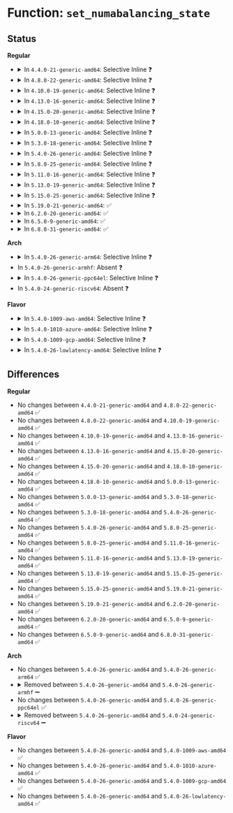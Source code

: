 # Function: <code>set_numabalancing_state</code>

## Status
<b>Regular</b>
<ul>
<li>
<details>
<summary>In <code>4.4.0-21-generic-amd64</code>: Selective Inline ❓</summary>

```c
void set_numabalancing_state(bool enabled)
```

```json
{
  "name": "set_numabalancing_state",
  "collision_type": "Unique Global",
  "inline_type": "Selective",
  "funcs": [
    {
      "addr": 18446744071579551824,
      "name": "set_numabalancing_state",
      "external": true,
      "loc": "kernel/sched/core.c:2153",
      "file": "kernel/sched/core.c",
      "inline": "not declared, inlined",
      "caller_inline": [
        "kernel/sched/core.c:sysctl_numa_balancing"
      ],
      "caller_func": [
        "mm/mempolicy.c:numa_policy_init",
        "mm/mempolicy.c:numa_policy_init"
      ]
    }
  ],
  "symbols": [
    {
      "addr": 18446744071579551824,
      "name": "set_numabalancing_state",
      "section": ".text",
      "bind": "STB_GLOBAL",
      "size": 136
    }
  ]
}
```
</details>
</li>
<li>
<details>
<summary>In <code>4.8.0-22-generic-amd64</code>: Selective Inline ❓</summary>

```c
void set_numabalancing_state(bool enabled)
```

```json
{
  "name": "set_numabalancing_state",
  "collision_type": "Unique Global",
  "inline_type": "Selective",
  "funcs": [
    {
      "addr": 18446744071579562577,
      "name": "set_numabalancing_state",
      "external": true,
      "loc": "kernel/sched/core.c:2250",
      "file": "kernel/sched/core.c",
      "inline": "not declared, inlined",
      "caller_inline": [
        "kernel/sched/core.c:sysctl_numa_balancing"
      ],
      "caller_func": [
        "mm/mempolicy.c:numa_policy_init",
        "mm/mempolicy.c:numa_policy_init"
      ]
    }
  ],
  "symbols": [
    {
      "addr": 18446744071579562352,
      "name": "set_numabalancing_state",
      "section": ".text",
      "bind": "STB_GLOBAL",
      "size": 35
    }
  ]
}
```
</details>
</li>
<li>
<details>
<summary>In <code>4.10.0-19-generic-amd64</code>: Selective Inline ❓</summary>

```c
void set_numabalancing_state(bool enabled)
```

```json
{
  "name": "set_numabalancing_state",
  "collision_type": "Unique Global",
  "inline_type": "Selective",
  "funcs": [
    {
      "addr": 18446744071579587473,
      "name": "set_numabalancing_state",
      "external": true,
      "loc": "kernel/sched/core.c:2260",
      "file": "kernel/sched/core.c",
      "inline": "not declared, inlined",
      "caller_inline": [
        "kernel/sched/core.c:sysctl_numa_balancing"
      ],
      "caller_func": [
        "mm/mempolicy.c:numa_policy_init",
        "mm/mempolicy.c:numa_policy_init"
      ]
    }
  ],
  "symbols": [
    {
      "addr": 18446744071579587248,
      "name": "set_numabalancing_state",
      "section": ".text",
      "bind": "STB_GLOBAL",
      "size": 35
    }
  ]
}
```
</details>
</li>
<li>
<details>
<summary>In <code>4.13.0-16-generic-amd64</code>: Selective Inline ❓</summary>

```c
void set_numabalancing_state(bool enabled)
```

```json
{
  "name": "set_numabalancing_state",
  "collision_type": "Unique Global",
  "inline_type": "Selective",
  "funcs": [
    {
      "addr": 18446744071579571633,
      "name": "set_numabalancing_state",
      "external": true,
      "loc": "kernel/sched/core.c:2211",
      "file": "kernel/sched/core.c",
      "inline": "not declared, inlined",
      "caller_inline": [
        "kernel/sched/core.c:sysctl_numa_balancing"
      ],
      "caller_func": [
        "mm/mempolicy.c:numa_policy_init",
        "mm/mempolicy.c:numa_policy_init"
      ]
    }
  ],
  "symbols": [
    {
      "addr": 18446744071579571408,
      "name": "set_numabalancing_state",
      "section": ".text",
      "bind": "STB_GLOBAL",
      "size": 35
    }
  ]
}
```
</details>
</li>
<li>
<details>
<summary>In <code>4.15.0-20-generic-amd64</code>: Selective Inline ❓</summary>

```c
void set_numabalancing_state(bool enabled)
```

```json
{
  "name": "set_numabalancing_state",
  "collision_type": "Unique Global",
  "inline_type": "Selective",
  "funcs": [
    {
      "addr": 18446744071579601377,
      "name": "set_numabalancing_state",
      "external": true,
      "loc": "kernel/sched/core.c:2230",
      "file": "kernel/sched/core.c",
      "inline": "not declared, inlined",
      "caller_inline": [
        "kernel/sched/core.c:sysctl_numa_balancing"
      ],
      "caller_func": [
        "mm/mempolicy.c:numa_policy_init",
        "mm/mempolicy.c:numa_policy_init"
      ]
    }
  ],
  "symbols": [
    {
      "addr": 18446744071579601152,
      "name": "set_numabalancing_state",
      "section": ".text",
      "bind": "STB_GLOBAL",
      "size": 35
    }
  ]
}
```
</details>
</li>
<li>
<details>
<summary>In <code>4.18.0-10-generic-amd64</code>: Selective Inline ❓</summary>

```c
void set_numabalancing_state(bool enabled)
```

```json
{
  "name": "set_numabalancing_state",
  "collision_type": "Unique Global",
  "inline_type": "Selective",
  "funcs": [
    {
      "addr": 18446744071579632868,
      "name": "set_numabalancing_state",
      "external": true,
      "loc": "kernel/sched/core.c:2206",
      "file": "kernel/sched/core.c",
      "inline": "not declared, inlined",
      "caller_inline": [
        "kernel/sched/core.c:sysctl_numa_balancing"
      ],
      "caller_func": [
        "mm/mempolicy.c:numa_policy_init",
        "mm/mempolicy.c:numa_policy_init"
      ]
    }
  ],
  "symbols": [
    {
      "addr": 18446744071579632640,
      "name": "set_numabalancing_state",
      "section": ".text",
      "bind": "STB_GLOBAL",
      "size": 35
    }
  ]
}
```
</details>
</li>
<li>
<details>
<summary>In <code>5.0.0-13-generic-amd64</code>: Selective Inline ❓</summary>

```c
void set_numabalancing_state(bool enabled)
```

```json
{
  "name": "set_numabalancing_state",
  "collision_type": "Unique Global",
  "inline_type": "Selective",
  "funcs": [
    {
      "addr": 18446744071579670612,
      "name": "set_numabalancing_state",
      "external": true,
      "loc": "kernel/sched/core.c:2200",
      "file": "kernel/sched/core.c",
      "inline": "not declared, inlined",
      "caller_inline": [
        "kernel/sched/core.c:sysctl_numa_balancing"
      ],
      "caller_func": [
        "mm/mempolicy.c:numa_policy_init",
        "mm/mempolicy.c:numa_policy_init"
      ]
    }
  ],
  "symbols": [
    {
      "addr": 18446744071579670384,
      "name": "set_numabalancing_state",
      "section": ".text",
      "bind": "STB_GLOBAL",
      "size": 35
    }
  ]
}
```
</details>
</li>
<li>
<details>
<summary>In <code>5.3.0-18-generic-amd64</code>: Selective Inline ❓</summary>

```c
void set_numabalancing_state(bool enabled)
```

```json
{
  "name": "set_numabalancing_state",
  "collision_type": "Unique Global",
  "inline_type": "Selective",
  "funcs": [
    {
      "addr": 18446744071579702408,
      "name": "set_numabalancing_state",
      "external": true,
      "loc": "kernel/sched/core.c:2609",
      "file": "kernel/sched/core.c",
      "inline": "not declared, inlined",
      "caller_inline": [
        "kernel/sched/core.c:sysctl_numa_balancing"
      ],
      "caller_func": [
        "mm/mempolicy.c:numa_policy_init",
        "mm/mempolicy.c:numa_policy_init"
      ]
    }
  ],
  "symbols": [
    {
      "addr": 18446744071579702176,
      "name": "set_numabalancing_state",
      "section": ".text",
      "bind": "STB_GLOBAL",
      "size": 35
    }
  ]
}
```
</details>
</li>
<li>
<details>
<summary>In <code>5.4.0-26-generic-amd64</code>: Selective Inline ❓</summary>

```c
void set_numabalancing_state(bool enabled)
```

```json
{
  "name": "set_numabalancing_state",
  "collision_type": "Unique Global",
  "inline_type": "Selective",
  "funcs": [
    {
      "addr": 18446744071579743288,
      "name": "set_numabalancing_state",
      "external": true,
      "loc": "kernel/sched/core.c:2729",
      "file": "kernel/sched/core.c",
      "inline": "not declared, inlined",
      "caller_inline": [
        "kernel/sched/core.c:sysctl_numa_balancing"
      ],
      "caller_func": [
        "mm/mempolicy.c:numa_policy_init",
        "mm/mempolicy.c:numa_policy_init"
      ]
    }
  ],
  "symbols": [
    {
      "addr": 18446744071579743056,
      "name": "set_numabalancing_state",
      "section": ".text",
      "bind": "STB_GLOBAL",
      "size": 35
    }
  ]
}
```
</details>
</li>
<li>
<details>
<summary>In <code>5.8.0-25-generic-amd64</code>: Selective Inline ❓</summary>

```c
void set_numabalancing_state(bool enabled)
```

```json
{
  "name": "set_numabalancing_state",
  "collision_type": "Unique Global",
  "inline_type": "Selective",
  "funcs": [
    {
      "addr": 18446744071579779768,
      "name": "set_numabalancing_state",
      "external": true,
      "loc": "kernel/sched/core.c:2888",
      "file": "kernel/sched/core.c",
      "inline": "not declared, inlined",
      "caller_inline": [
        "kernel/sched/core.c:sysctl_numa_balancing"
      ],
      "caller_func": [
        "mm/mempolicy.c:numa_policy_init",
        "mm/mempolicy.c:numa_policy_init"
      ]
    }
  ],
  "symbols": [
    {
      "addr": 18446744071579779536,
      "name": "set_numabalancing_state",
      "section": ".text",
      "bind": "STB_GLOBAL",
      "size": 35
    }
  ]
}
```
</details>
</li>
<li>
<details>
<summary>In <code>5.11.0-16-generic-amd64</code>: Selective Inline ❓</summary>

```c
void set_numabalancing_state(bool enabled)
```

```json
{
  "name": "set_numabalancing_state",
  "collision_type": "Unique Global",
  "inline_type": "Selective",
  "funcs": [
    {
      "addr": 18446744071579770104,
      "name": "set_numabalancing_state",
      "external": true,
      "loc": "kernel/sched/core.c:3598",
      "file": "kernel/sched/core.c",
      "inline": "not declared, inlined",
      "caller_inline": [
        "kernel/sched/core.c:sysctl_numa_balancing"
      ],
      "caller_func": [
        "mm/mempolicy.c:numa_policy_init",
        "mm/mempolicy.c:numa_policy_init"
      ]
    }
  ],
  "symbols": [
    {
      "addr": 18446744071579769872,
      "name": "set_numabalancing_state",
      "section": ".text",
      "bind": "STB_GLOBAL",
      "size": 35
    }
  ]
}
```
</details>
</li>
<li>
<details>
<summary>In <code>5.13.0-19-generic-amd64</code>: Selective Inline ❓</summary>

```c
void set_numabalancing_state(bool enabled)
```

```json
{
  "name": "set_numabalancing_state",
  "collision_type": "Unique Global",
  "inline_type": "Selective",
  "funcs": [
    {
      "addr": 18446744071579777800,
      "name": "set_numabalancing_state",
      "external": true,
      "loc": "kernel/sched/core.c:3619",
      "file": "kernel/sched/core.c",
      "inline": "not declared, inlined",
      "caller_inline": [
        "kernel/sched/core.c:sysctl_numa_balancing"
      ],
      "caller_func": [
        "mm/mempolicy.c:numa_policy_init",
        "mm/mempolicy.c:numa_policy_init"
      ]
    }
  ],
  "symbols": [
    {
      "addr": 18446744071579777568,
      "name": "set_numabalancing_state",
      "section": ".text",
      "bind": "STB_GLOBAL",
      "size": 35
    }
  ]
}
```
</details>
</li>
<li>
<details>
<summary>In <code>5.15.0-25-generic-amd64</code>: Selective Inline ❓</summary>

```c
void set_numabalancing_state(bool enabled)
```

```json
{
  "name": "set_numabalancing_state",
  "collision_type": "Unique Global",
  "inline_type": "Selective",
  "funcs": [
    {
      "addr": 18446744071579871080,
      "name": "set_numabalancing_state",
      "external": true,
      "loc": "kernel/sched/core.c:4234",
      "file": "kernel/sched/core.c",
      "inline": "not declared, inlined",
      "caller_inline": [
        "kernel/sched/core.c:sysctl_numa_balancing"
      ],
      "caller_func": [
        "mm/mempolicy.c:numa_policy_init",
        "mm/mempolicy.c:numa_policy_init"
      ]
    }
  ],
  "symbols": [
    {
      "addr": 18446744071579870848,
      "name": "set_numabalancing_state",
      "section": ".text",
      "bind": "STB_GLOBAL",
      "size": 35
    }
  ]
}
```
</details>
</li>
<li>
<details>
<summary>In <code>5.19.0-21-generic-amd64</code>: ✅</summary>

```c
void set_numabalancing_state(bool enabled)
```

```json
{
  "name": "set_numabalancing_state",
  "collision_type": "Unique Global",
  "inline_type": "No",
  "funcs": [
    {
      "addr": 18446744071579986864,
      "name": "set_numabalancing_state",
      "external": true,
      "loc": "kernel/sched/core.c:4363",
      "file": "kernel/sched/core.c",
      "inline": "seen, unknown",
      "caller_inline": [],
      "caller_func": [
        "mm/mempolicy.c:numa_policy_init",
        "mm/mempolicy.c:numa_policy_init"
      ]
    }
  ],
  "symbols": [
    {
      "addr": 18446744071579986864,
      "name": "set_numabalancing_state",
      "section": ".text",
      "bind": "STB_GLOBAL",
      "size": 74
    }
  ]
}
```
</details>
</li>
<li>
<details>
<summary>In <code>6.2.0-20-generic-amd64</code>: ✅</summary>

```c
void set_numabalancing_state(bool enabled)
```

```json
{
  "name": "set_numabalancing_state",
  "collision_type": "Unique Global",
  "inline_type": "No",
  "funcs": [
    {
      "addr": 18446744071580148128,
      "name": "set_numabalancing_state",
      "external": true,
      "loc": "kernel/sched/core.c:4477",
      "file": "kernel/sched/core.c",
      "inline": "seen, unknown",
      "caller_inline": [],
      "caller_func": [
        "mm/mempolicy.c:numa_policy_init",
        "mm/mempolicy.c:numa_policy_init"
      ]
    }
  ],
  "symbols": [
    {
      "addr": 18446744071580148128,
      "name": "set_numabalancing_state",
      "section": ".text",
      "bind": "STB_GLOBAL",
      "size": 74
    }
  ]
}
```
</details>
</li>
<li>
<details>
<summary>In <code>6.5.0-9-generic-amd64</code>: ✅</summary>

```c
void set_numabalancing_state(bool enabled)
```

```json
{
  "name": "set_numabalancing_state",
  "collision_type": "Unique Global",
  "inline_type": "No",
  "funcs": [
    {
      "addr": 18446744071580200096,
      "name": "set_numabalancing_state",
      "external": true,
      "loc": "kernel/sched/core.c:4555",
      "file": "kernel/sched/core.c",
      "inline": "seen, unknown",
      "caller_inline": [],
      "caller_func": [
        "mm/mempolicy.c:numa_policy_init",
        "mm/mempolicy.c:numa_policy_init"
      ]
    }
  ],
  "symbols": [
    {
      "addr": 18446744071580200096,
      "name": "set_numabalancing_state",
      "section": ".text",
      "bind": "STB_GLOBAL",
      "size": 74
    }
  ]
}
```
</details>
</li>
<li>
<details>
<summary>In <code>6.8.0-31-generic-amd64</code>: ✅</summary>

```c
void set_numabalancing_state(bool enabled)
```

```json
{
  "name": "set_numabalancing_state",
  "collision_type": "Unique Global",
  "inline_type": "No",
  "funcs": [
    {
      "addr": 18446744071580248224,
      "name": "set_numabalancing_state",
      "external": true,
      "loc": "kernel/sched/core.c:4576",
      "file": "kernel/sched/core.c",
      "inline": "seen, unknown",
      "caller_inline": [],
      "caller_func": [
        "mm/mempolicy.c:numa_policy_init",
        "mm/mempolicy.c:numa_policy_init"
      ]
    }
  ],
  "symbols": [
    {
      "addr": 18446744071580248224,
      "name": "set_numabalancing_state",
      "section": ".text",
      "bind": "STB_GLOBAL",
      "size": 74
    }
  ]
}
```
</details>
</li>
</ul>
<b>Arch</b>
<ul>
<li>
<details>
<summary>In <code>5.4.0-26-generic-arm64</code>: Selective Inline ❓</summary>

```c
void set_numabalancing_state(bool enabled)
```

```json
{
  "name": "set_numabalancing_state",
  "collision_type": "Unique Global",
  "inline_type": "Selective",
  "funcs": [
    {
      "addr": 18446603336490922276,
      "name": "set_numabalancing_state",
      "external": true,
      "loc": "kernel/sched/core.c:2729",
      "file": "kernel/sched/core.c",
      "inline": "not declared, inlined",
      "caller_inline": [
        "kernel/sched/core.c:sysctl_numa_balancing"
      ],
      "caller_func": [
        "mm/mempolicy.c:numa_policy_init",
        "mm/mempolicy.c:numa_policy_init"
      ]
    }
  ],
  "symbols": [
    {
      "addr": 18446603336490922032,
      "name": "set_numabalancing_state",
      "section": ".text",
      "bind": "STB_GLOBAL",
      "size": 72
    }
  ]
}
```
</details>
</li>
<li>
In <code>5.4.0-26-generic-armhf</code>: Absent ❓
</li>
<li>
<details>
<summary>In <code>5.4.0-26-generic-ppc64el</code>: Selective Inline ❓</summary>

```c
void set_numabalancing_state(bool enabled)
```

```json
{
  "name": "set_numabalancing_state",
  "collision_type": "Unique Global",
  "inline_type": "Selective",
  "funcs": [
    {
      "addr": 13835058055283772840,
      "name": "set_numabalancing_state",
      "external": true,
      "loc": "kernel/sched/core.c:2729",
      "file": "kernel/sched/core.c",
      "inline": "not declared, inlined",
      "caller_inline": [
        "kernel/sched/core.c:sysctl_numa_balancing"
      ],
      "caller_func": [
        "mm/mempolicy.c:numa_policy_init",
        "mm/mempolicy.c:numa_policy_init"
      ]
    }
  ],
  "symbols": [
    {
      "addr": 13835058055283772512,
      "name": "set_numabalancing_state",
      "section": ".text",
      "bind": "STB_GLOBAL",
      "size": 104
    }
  ]
}
```
</details>
</li>
<li>
In <code>5.4.0-24-generic-riscv64</code>: Absent ❓
</li>
</ul>
<b>Flavor</b>
<ul>
<li>
<details>
<summary>In <code>5.4.0-1009-aws-amd64</code>: Selective Inline ❓</summary>

```c
void set_numabalancing_state(bool enabled)
```

```json
{
  "name": "set_numabalancing_state",
  "collision_type": "Unique Global",
  "inline_type": "Selective",
  "funcs": [
    {
      "addr": 18446744071579719912,
      "name": "set_numabalancing_state",
      "external": true,
      "loc": "kernel/sched/core.c:2729",
      "file": "kernel/sched/core.c",
      "inline": "not declared, inlined",
      "caller_inline": [
        "kernel/sched/core.c:sysctl_numa_balancing"
      ],
      "caller_func": [
        "mm/mempolicy.c:numa_policy_init",
        "mm/mempolicy.c:numa_policy_init"
      ]
    }
  ],
  "symbols": [
    {
      "addr": 18446744071579719680,
      "name": "set_numabalancing_state",
      "section": ".text",
      "bind": "STB_GLOBAL",
      "size": 35
    }
  ]
}
```
</details>
</li>
<li>
<details>
<summary>In <code>5.4.0-1010-azure-amd64</code>: Selective Inline ❓</summary>

```c
void set_numabalancing_state(bool enabled)
```

```json
{
  "name": "set_numabalancing_state",
  "collision_type": "Unique Global",
  "inline_type": "Selective",
  "funcs": [
    {
      "addr": 18446744071579647800,
      "name": "set_numabalancing_state",
      "external": true,
      "loc": "kernel/sched/core.c:2729",
      "file": "kernel/sched/core.c",
      "inline": "not declared, inlined",
      "caller_inline": [
        "kernel/sched/core.c:sysctl_numa_balancing"
      ],
      "caller_func": [
        "mm/mempolicy.c:numa_policy_init",
        "mm/mempolicy.c:numa_policy_init"
      ]
    }
  ],
  "symbols": [
    {
      "addr": 18446744071579647568,
      "name": "set_numabalancing_state",
      "section": ".text",
      "bind": "STB_GLOBAL",
      "size": 35
    }
  ]
}
```
</details>
</li>
<li>
<details>
<summary>In <code>5.4.0-1009-gcp-amd64</code>: Selective Inline ❓</summary>

```c
void set_numabalancing_state(bool enabled)
```

```json
{
  "name": "set_numabalancing_state",
  "collision_type": "Unique Global",
  "inline_type": "Selective",
  "funcs": [
    {
      "addr": 18446744071579707176,
      "name": "set_numabalancing_state",
      "external": true,
      "loc": "kernel/sched/core.c:2729",
      "file": "kernel/sched/core.c",
      "inline": "not declared, inlined",
      "caller_inline": [
        "kernel/sched/core.c:sysctl_numa_balancing"
      ],
      "caller_func": [
        "mm/mempolicy.c:numa_policy_init",
        "mm/mempolicy.c:numa_policy_init"
      ]
    }
  ],
  "symbols": [
    {
      "addr": 18446744071579706944,
      "name": "set_numabalancing_state",
      "section": ".text",
      "bind": "STB_GLOBAL",
      "size": 35
    }
  ]
}
```
</details>
</li>
<li>
<details>
<summary>In <code>5.4.0-26-lowlatency-amd64</code>: Selective Inline ❓</summary>

```c
void set_numabalancing_state(bool enabled)
```

```json
{
  "name": "set_numabalancing_state",
  "collision_type": "Unique Global",
  "inline_type": "Selective",
  "funcs": [
    {
      "addr": 18446744071579750872,
      "name": "set_numabalancing_state",
      "external": true,
      "loc": "kernel/sched/core.c:2729",
      "file": "kernel/sched/core.c",
      "inline": "not declared, inlined",
      "caller_inline": [
        "kernel/sched/core.c:sysctl_numa_balancing"
      ],
      "caller_func": [
        "mm/mempolicy.c:numa_policy_init",
        "mm/mempolicy.c:numa_policy_init"
      ]
    }
  ],
  "symbols": [
    {
      "addr": 18446744071579750640,
      "name": "set_numabalancing_state",
      "section": ".text",
      "bind": "STB_GLOBAL",
      "size": 35
    }
  ]
}
```
</details>
</li>
</ul>

## Differences
<b>Regular</b>
<ul>
<li>
No changes between <code>4.4.0-21-generic-amd64</code> and <code>4.8.0-22-generic-amd64</code> ✅
</li>
<li>
No changes between <code>4.8.0-22-generic-amd64</code> and <code>4.10.0-19-generic-amd64</code> ✅
</li>
<li>
No changes between <code>4.10.0-19-generic-amd64</code> and <code>4.13.0-16-generic-amd64</code> ✅
</li>
<li>
No changes between <code>4.13.0-16-generic-amd64</code> and <code>4.15.0-20-generic-amd64</code> ✅
</li>
<li>
No changes between <code>4.15.0-20-generic-amd64</code> and <code>4.18.0-10-generic-amd64</code> ✅
</li>
<li>
No changes between <code>4.18.0-10-generic-amd64</code> and <code>5.0.0-13-generic-amd64</code> ✅
</li>
<li>
No changes between <code>5.0.0-13-generic-amd64</code> and <code>5.3.0-18-generic-amd64</code> ✅
</li>
<li>
No changes between <code>5.3.0-18-generic-amd64</code> and <code>5.4.0-26-generic-amd64</code> ✅
</li>
<li>
No changes between <code>5.4.0-26-generic-amd64</code> and <code>5.8.0-25-generic-amd64</code> ✅
</li>
<li>
No changes between <code>5.8.0-25-generic-amd64</code> and <code>5.11.0-16-generic-amd64</code> ✅
</li>
<li>
No changes between <code>5.11.0-16-generic-amd64</code> and <code>5.13.0-19-generic-amd64</code> ✅
</li>
<li>
No changes between <code>5.13.0-19-generic-amd64</code> and <code>5.15.0-25-generic-amd64</code> ✅
</li>
<li>
No changes between <code>5.15.0-25-generic-amd64</code> and <code>5.19.0-21-generic-amd64</code> ✅
</li>
<li>
No changes between <code>5.19.0-21-generic-amd64</code> and <code>6.2.0-20-generic-amd64</code> ✅
</li>
<li>
No changes between <code>6.2.0-20-generic-amd64</code> and <code>6.5.0-9-generic-amd64</code> ✅
</li>
<li>
No changes between <code>6.5.0-9-generic-amd64</code> and <code>6.8.0-31-generic-amd64</code> ✅
</li>
</ul>
<b>Arch</b>
<ul>
<li>
No changes between <code>5.4.0-26-generic-amd64</code> and <code>5.4.0-26-generic-arm64</code> ✅
</li>
<li>
<details>
<summary>Removed between <code>5.4.0-26-generic-amd64</code> and <code>5.4.0-26-generic-armhf</code> ➖</summary>

```c
void set_numabalancing_state(bool enabled)
```
</details>
</li>
<li>
No changes between <code>5.4.0-26-generic-amd64</code> and <code>5.4.0-26-generic-ppc64el</code> ✅
</li>
<li>
<details>
<summary>Removed between <code>5.4.0-26-generic-amd64</code> and <code>5.4.0-24-generic-riscv64</code> ➖</summary>

```c
void set_numabalancing_state(bool enabled)
```
</details>
</li>
</ul>
<b>Flavor</b>
<ul>
<li>
No changes between <code>5.4.0-26-generic-amd64</code> and <code>5.4.0-1009-aws-amd64</code> ✅
</li>
<li>
No changes between <code>5.4.0-26-generic-amd64</code> and <code>5.4.0-1010-azure-amd64</code> ✅
</li>
<li>
No changes between <code>5.4.0-26-generic-amd64</code> and <code>5.4.0-1009-gcp-amd64</code> ✅
</li>
<li>
No changes between <code>5.4.0-26-generic-amd64</code> and <code>5.4.0-26-lowlatency-amd64</code> ✅
</li>
</ul>
